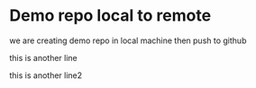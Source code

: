# Demo repo local to remote

we are creating demo repo in local machine then push to github 

this is another line

this is another line2